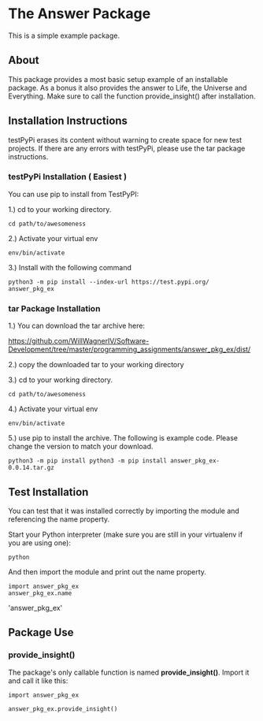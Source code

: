 # The Answer Package

This is a simple example package. 

## About

This package provides a most basic setup example of an installable package.  As a bonus it also provides the answer to Life, the Universe and Everything.  Make sure to call the function provide_insight() after installation.


## Installation Instructions

testPyPi erases its content without warning to create space for new test projects.  If there are any errors with testPyPi, please use the tar package instructions.

### testPyPi Installation ( Easiest )

You can use pip to install from TestPyPI:

1.) cd to your working directory.

    cd path/to/awesomeness

2.) Activate your virtual env

    env/bin/activate

3.) Install with the following command

    python3 -m pip install --index-url https://test.pypi.org/ answer_pkg_ex

### tar Package Installation

1.) You can download the tar archive here:

  <https://github.com/WillWagnerIV/Software-Development/tree/master/programming_assignments/answer_pkg_ex/dist/>

2.) copy the downloaded tar to your working directory

3.) cd to your working directory.

    cd path/to/awesomeness

4.) Activate your virtual env

    env/bin/activate

5.) use pip to install the archive.  The following is example code.  Please change the version to match your download.

    python3 -m pip install python3 -m pip install answer_pkg_ex-0.0.14.tar.gz

## Test Installation

You can test that it was installed correctly by importing the module and referencing the name property.

Start your Python interpreter (make sure you are still in your virtualenv if you are using one):

    python

And then import the module and print out the name property.

    import answer_pkg_ex
    answer_pkg_ex.name

'answer_pkg_ex'

## Package Use

### provide_insight()

The package's only callable function is named __provide_insight()__.  Import it and call it like this:

    import answer_pkg_ex

    answer_pkg_ex.provide_insight()